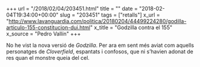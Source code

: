 +++
url = "/2018/02/04/203451.html"
title = ""
date = "2018-02-04T19:34:00+00:00"
slug = "203451"
tags = ["retalls"]
x_url = "http://www.lavanguardia.com/politica/20180204/44499224280/godilla-articulo-155-constitucion-dui.html"
x_title = "Godzilla contra el 155"
x_source = "Pedro Vallín"
+++

No he vist la nova versió de *Godzilla*. Per ara em sent més aviat com aquells personatges de *Cloverfield*, espantats i confosos, que ni s’havien adonat de res quan el monstre queia del cel.
